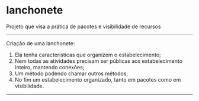 # lanchonete
Projeto que visa a prática de pacotes e visibilidade de recursos

----------------------------------------------------------------------------------
Criação de uma lanchonete:

1. Ela tenha características que organizem o estabelecimento;
2. Nem todas as atividades precisam ser públicas aos estabelecimento inteiro, mantendo conexões;
3. Um método podendo chamar outros métodos;
4. No fim um estabelecimento organizado, tanto em pacotes como em visibilidade.
----------------------------------------------------------------------------------
